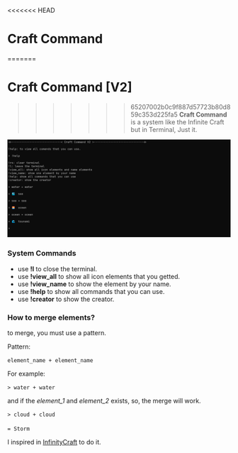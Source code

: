 <<<<<<< HEAD
# Craft Command
=======
# Craft Command [V2]
>>>>>>> 65207002b0c9f887d57723b80d859c353d225fa5
**Craft Command** is a system like the Infinite Craft but in Terminal, Just it.

![CraftCommandCLI Screenshot](./src/assets/scree.png)

### System Commands


- use **!l** to close the terminal.
- use **!view_all** to show all icon elements that you getted.
- use **!view_name** to show the element by your name.
- use **!help** to show all commands that you can use.
- use **!creator** to show the creator.

### How to merge elements?
to merge, you must use a pattern.

Pattern: 
```
element_name + element_name
```

For example:

```
> water + water
```

and if the *element_1* and *element_2* exists, so, the merge will work.

```
> cloud + cloud

= Storm
```


I inspired in [InfinityCraft](https://neal.fun/infinite-craft/) to do it.



